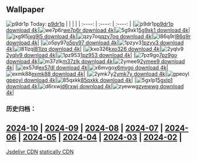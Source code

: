 ## Wallpaper
![p9dr1p](https://w.wallhaven.cc/full/p9/wallhaven-p9dr1p.png) Today: [p9dr1p](https://th.wallhaven.cc/small/p9/p9dr1p.jpg)
|      |      |      |
| :----: | :----: | :----: |
|![p9dr1p](https://th.wallhaven.cc/small/p9/p9dr1p.jpg)[p9dr1p download 4k](https://wallhaven.cc/w/p9dr1p)|![we7p6r](https://th.wallhaven.cc/small/we/we7p6r.jpg)[we7p6r download 4k](https://wallhaven.cc/w/we7p6r)|![5g9xk1](https://th.wallhaven.cc/small/5g/5g9xk1.jpg)[5g9xk1 download 4k](https://wallhaven.cc/w/5g9xk1)|
|![jxg9l5](https://th.wallhaven.cc/small/jx/jxg9l5.jpg)[jxg9l5 download 4k](https://wallhaven.cc/w/jxg9l5)|![qzy7oq](https://th.wallhaven.cc/small/qz/qzy7oq.jpg)[qzy7oq download 4k](https://wallhaven.cc/w/qzy7oq)|![l86q9r](https://th.wallhaven.cc/small/l8/l86q9r.jpg)[l86q9r download 4k](https://wallhaven.cc/w/l86q9r)|
|![o5py97](https://th.wallhaven.cc/small/o5/o5py97.jpg)[o5py97 download 4k](https://wallhaven.cc/w/o5py97)|![1pzyv3](https://th.wallhaven.cc/small/1p/1pzyv3.jpg)[1pzyv3 download 4k](https://wallhaven.cc/w/1pzyv3)|![l81lzq](https://th.wallhaven.cc/small/l8/l81lzq.jpg)[l81lzq download 4k](https://wallhaven.cc/w/l81lzq)|
|![kxo326](https://th.wallhaven.cc/small/kx/kxo326.jpg)[kxo326 download 4k](https://wallhaven.cc/w/kxo326)|![2yqlv9](https://th.wallhaven.cc/small/2y/2yqlv9.jpg)[2yqlv9 download 4k](https://wallhaven.cc/w/2yqlv9)|![1pz953](https://th.wallhaven.cc/small/1p/1pz953.jpg)[1pz953 download 4k](https://wallhaven.cc/w/1pz953)|
|![7pz9go](https://th.wallhaven.cc/small/7p/7pz9go.jpg)[7pz9go download 4k](https://wallhaven.cc/w/7pz9go)|![m37zlk](https://th.wallhaven.cc/small/m3/m37zlk.jpg)[m37zlk download 4k](https://wallhaven.cc/w/m37zlk)|![2ymee9](https://th.wallhaven.cc/small/2y/2ymee9.jpg)[2ymee9 download 4k](https://wallhaven.cc/w/2ymee9)|
|![ex57dl](https://th.wallhaven.cc/small/ex/ex57dl.jpg)[ex57dl download 4k](https://wallhaven.cc/w/ex57dl)|![x6mvgo](https://th.wallhaven.cc/small/x6/x6mvgo.jpg)[x6mvgo download 4k](https://wallhaven.cc/w/x6mvgo)|![exmk88](https://th.wallhaven.cc/small/ex/exmk88.jpg)[exmk88 download 4k](https://wallhaven.cc/w/exmk88)|
|![2ymk7y](https://th.wallhaven.cc/small/2y/2ymk7y.jpg)[2ymk7y download 4k](https://wallhaven.cc/w/2ymk7y)|![gpeoyl](https://th.wallhaven.cc/small/gp/gpeoyl.jpg)[gpeoyl download 4k](https://wallhaven.cc/w/gpeoyl)|![85qxkk](https://th.wallhaven.cc/small/85/85qxkk.jpg)[85qxkk download 4k](https://wallhaven.cc/w/85qxkk)|
|![5gxlp1](https://th.wallhaven.cc/small/5g/5gxlp1.jpg)[5gxlp1 download 4k](https://wallhaven.cc/w/5gxlp1)|![d6rxwj](https://th.wallhaven.cc/small/d6/d6rxwj.jpg)[d6rxwj download 4k](https://wallhaven.cc/w/d6rxwj)|![zyewwg](https://th.wallhaven.cc/small/zy/zyewwg.jpg)[zyewwg download 4k](https://wallhaven.cc/w/zyewwg)|

### 历史归档：
[2024-10](https://github.com/april-projects/april-wallpaper/tree/main/picture/2024-10/) | [2024-09](https://github.com/april-projects/april-wallpaper/tree/main/picture/2024-09/) | [2024-08](https://github.com/april-projects/april-wallpaper/tree/main/picture/2024-08/) | [2024-07](https://github.com/april-projects/april-wallpaper/tree/main/picture/2024-07/) | [2024-06](https://github.com/april-projects/april-wallpaper/tree/main/picture/2024-06/) | [2024-05](https://github.com/april-projects/april-wallpaper/tree/main/picture/2024-05/) | [2024-04](https://github.com/april-projects/april-wallpaper/tree/main/picture/2024-04/) | [2024-03](https://github.com/april-projects/april-wallpaper/tree/main/picture/2024-03/) | 
[2024-02](https://github.com/april-projects/april-wallpaper/tree/main/picture/2024-02/) | 
---
[Jsdelivr CDN](https://cdn.jsdelivr.net/gh/april-projects/april-wallpaper/api.json)
[statically CDN](https://cdn.statically.io/gh/april-projects/april-wallpaper/main/api.json)